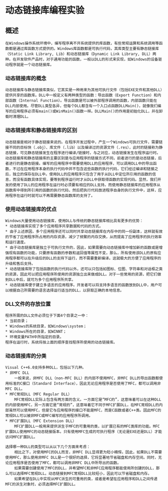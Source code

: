 # 动态链接库编程实验

## 概述
    在Windows操作系统环境中，编写程序离不开系统提供的库函数，有些常规运算和系统调用等函数都是通过库函数方式提供的。Windows库函数都是可执行代码，其库类型主要有静态链接库（Static Link Library, Lib）和动态链接库（Dynamic Link Library, DLL）两种。在开发软件产品时，对于通用功能的函数，一般以DLL的形式来实现，如Windows的设备驱动程序就是一个动态链接库。
	
### 动态链接库的概念
    动态链接库与静态链接库类似，它其实是一种用来为其他可执行文件（包括EXE文件和其他DLL）提供共享的函数库。DLL中一般定义有两种类型的函数：导出函数（Export Function）和内部函数（Internal Function）。导出函数是可以被外部程序调用的函数，内部函数只能在DLL内部使用。尽管DLL类型各异，但每个DLL都含有一个入口点函数DLLMain()，就像我们编写的应用程序必须有main()或WinMain()函数一样。DLLMain()的作用是初始化DLL，并在卸载时清理DLL。

### 动态链接库和静态链接库的区别
    动态链接是相对于静态链接来说的。在程序开发过程中，产生一个Windows可执行文件，需要链接不同的目标快（.obj）、库文件（.lib）以及编译过的资源文件（.res），此时的链接称为静态链接，可见静态链接发生在程序进行编译/链接时，与之对应，动态链接发生在程序运行时。
	动态链接库和静态链接库的主要区别是与应用程序的链接方式不同，前者进行的是动态链接，后者进行的是静态链接。编写的应用程序中需要使用DLL的应用程序，可以调用DLL中的导出函数，不过在应用程序本身的执行代码中并不包含这些函数的执行代码，它们经过编译和链接之后，独立的保存在DLL中。使用DLL的应用程序只包含了用于从DLL中定位所引用的函数的信息，而没有函数具体实现，要等到程序运行时才从DLL中获取得函数的实现代码。显然，我们开发的使用了DLL的应用程序在运行时必须要有相应的DLL支持。而使用静态链接库的应用程序从函数库中得到所引用的函数的执行代码，然后把执行代码放进程序自身的执行文件中，这样，应用程序在运行时就可以不再需要静态函数库的支持了。

### 使用动态链接库的优点
    Windows大量使用动态链接库，使用DLL与传统的静态链接库相比具有更多的优势：
	* 动态链接库实现了多个应用程序共享数据和代码的方式。
	* 由于上述原因，多个应用程序还可以同时共享动态链接库在内存中的同一份副本，这样就有效的节省了应用程序所占用的内存资源，减少了频繁的内存交换，从而提高了应用程序的执行效率和运行速度。
	* 由于动态链接库是独立于可执行文件的，因此，如果需要向动态链接库中增加新的函数或是增强现有函数的功能，只要原有函数的参数和返回值等属性不变，那么，所有使用该DLL的原有应用程序都可以在升级后的DLL的支持下运行，而不需要重新编译。这就极大的方便了应用程序的升级和售后支持。
	* 动态链接库除了包括函数的执行代码以外，还可以只包括如图标、位图、字符串和对话框之类的资源，因此可以把应用程序所使用的资源独立出来做成DLL。对于一些常用的资源，把它们做到DLL中后，就可为多个应用程序所共享。
	* 动态链接库便于建立多语言的应用程序。开发者可以将支持多语言的函数放到DLL中，用户可以根据自己所需要的语言选择运行适当的DLL，以获取正确的本地信息。

### DLL文件的存放位置
	程序所需的DLL文件必须位于下面4个目录之一中：
	* 当前目录；
	* Windows的系统目录，如Windows\system；
	* Windows所在的目录，如WINNT；
	* 环境变量PATH中所指定的目录。
	程序在运行时，系统将按上面的顺序查找程序所使用的动态链接库。
	
### 动态链接库的分类
	Visual C++6.0支持多种DLL，包括以下几种。
	* 非MFC DLL
		一般来说，非MFC DLL（non-MFC DLL）的内部不使用MFC，非MFC DLL的导出函数都使用标准的C接口（Standard Interface），因此无论应用程序是否使用了MFC，都可以调用非MFC DLL。
	* MFC常规DLL（MFC Regular DLL）
		MFC常规DLL实际上包含有两方面的含义。一方面它是“MFC的”，这意味着可以在这种DLL的内部使用MFC，另一方面它是“常规的”，这意味着它不同于MFC扩展DLL，在MFC常规DLL的内部虽然可以使用MFC，但是它与应用程序的接口不能是MFC，而是C函数或者C++类。因此MFC的常规DLL可以被非MFC或MFC编写的应用程序所调用。
	* MFC扩展DLL（MFC Extension DLL）
		MFC扩展DLL一般用来提供派生于MFC的可重用的类，以扩展已有的MFC类库的功能。MFC扩展DLL使用MFC的动态链接版本。只有使用MFC生成的可执行程序（无论是EXE还是DLL）才能访问MFC扩展DLL。
	
	选择哪一种DLL的类型可以从以下几个方面来考虑：
	    相比之下，对使用MFC的DLL而言，非MFC DLL显得更为短小精悍。因此，如果DLL不需要使用MFC，那么使用非MFC DLL是一个很好的选择，它将显著地节省磁盘和内存空间。同时，无论应用程序是否使用了MFC，都可以调用非MFC DLL中所导出的函数。
		如果需要创建使用了MFC的DLL，并希望MFC和非MFC应用程序都能使用所创建的DLL，那么可以选择MFC常规DLL。动态链接到MFC常规DLL比较短小，因此可以节省磁盘和内存。
		如果希望在DLL中实现从MFC派生的可重用的类，或者是希望在应用程序和DLL之间传递MFC的派生对象时，必须选择MFC扩展DLL。

